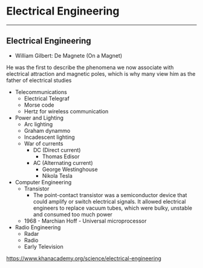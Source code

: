 # Electrical Engineering

---

## Electrical Engineering

- William Gilbert: De Magnete (On a Magnet)

He was the first to describe the phenomena we now associate with electrical attraction and magnetic poles, which is why many view him as the father of electrical studies

- Telecommunications
  - Electrical Telegraf
  - Morse code
  - Hertz for wireless communication
- Power and Lighting
  - Arc lighting
  - Graham dynammo
  - Incadescent lighting
  - War of currents
    - DC (Direct current)
      - Thomas Edisor
    - AC (Alternating current)
      - George Westinghouse
      - Nikola Tesla
- Computer Engineering
  - Transistor
    - The point-contact transistor was a semiconductor device that could amplify or switch electrical signals. It allowed electrical engineers to replace vacuum tubes, which were bulky, unstable and consumed too much power
  - 1968 - Marchian Hoff - Universal microprocessor
- Radio Engineering
  - Radar
  - Radio
  - Early Television

<https://www.khanacademy.org/science/electrical-engineering>
